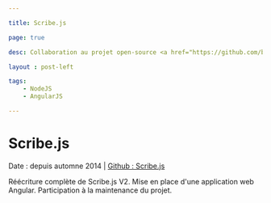 ```yaml
---

title: Scribe.js

page: true

desc: Collaboration au projet open-source <a href="https://github.com/bluejamesbond/Scribe.js">Scribe.js</a>.

layout : post-left

tags:
    - NodeJS
    - AngularJS

---
```


# Scribe.js

Date : depuis automne 2014 \| [Github : Scribe.js](https://github.com/bluejamesbond/Scribe.js)

Réécriture complète de Scribe.js V2. Mise en place d'une application web Angular. Participation à la maintenance du projet.

